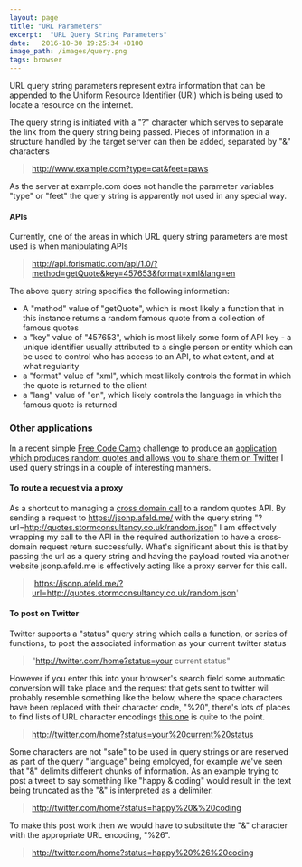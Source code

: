 ```yaml
---
layout: page
title: "URL Parameters"
excerpt:  "URL Query String Parameters"
date:   2016-10-30 19:25:34 +0100
image_path: /images/query.png
tags: browser
---
```


URL query string parameters represent extra information that can be appended to the Uniform Resource Identifier (URI) which is being used to locate a resource on the internet.

The query string is initiated with a "?" character which serves to separate the link from the query string being passed. Pieces of information in a structure handled by the target server can then be added, separated by "&" characters


> http://www.example.com?type=cat&feet=paws


As the server at example.com does not handle the parameter variables "type" or "feet" the query string is apparently not used in any special way.

#### APIs

Currently, one of the areas in which URL query string parameters are most used is when manipulating APIs

> http://api.forismatic.com/api/1.0/?method=getQuote&key=457653&format=xml&lang=en

The above query string specifies the following information:

+ A "method" value of "getQuote", which is most likely a function that in this instance returns a random famous quote from a collection of famous quotes
+ a "key" value of "457653", which is most likely some form of API key - a unique identifier usually attributed to a single person or entity which can be used to control who has access to an API, to what extent, and at what regularity
+ a "format" value of "xml",  which most likely controls the format in which the quote is returned to the client
+ a "lang" value of "en", which likely controls the language in which the famous quote is returned

### Other applications

In a recent simple [Free Code Camp](https://www.freecodecamp.com/challenges/build-a-random-quote-machine) challenge to produce an [application which produces random quotes and allows you to share them on Twitter](https://codepen.io/pjce/full/QKXqEg/) I used query strings in a couple of interesting manners.

#### To route a request via a proxy

As a shortcut to managing a [cross domain call](https://developer.mozilla.org/en-US/docs/Web/HTTP/Access_control_CORS) to a random quotes API. By sending a request to https://jsonp.afeld.me/ with the query string "?url=http://quotes.stormconsultancy.co.uk/random.json" I am effectively wrapping my call to the API in the required authorization to have a cross-domain request return successfully. What's significant about this is that by passing the url as a query string and having the payload routed via another website jsonp.afeld.me is effectively acting like a proxy server for this call.

> 'https://jsonp.afeld.me/?url=http://quotes.stormconsultancy.co.uk/random.json'

#### To post on Twitter

Twitter supports a "status" query string which calls a function, or series of functions, to post the associated information as your current twitter status

> "http://twitter.com/home?status=your current status"

However if you enter this into your browser's search field some automatic conversion will take place and the request that gets sent to twitter will probably resemble something like the below, where the space characters have been replaced with their character code, "%20", there's lots of places to find lists of URL character encodings [this one](http://www.permadi.com/tutorial/urlEncoding/) is quite to the point.

> http://twitter.com/home?status=your%20current%20status

Some characters are not "safe" to be used in query strings or are reserved as part of the query "language" being employed, for example we've seen that "&" delimits different chunks of information. As an example trying to post a tweet to say something like "happy & coding" would result in the text being truncated as the "&" is interpreted as a delimiter.

>  http://twitter.com/home?status=happy%20&%20coding

To make this post work then we would have to substitute the "&" character with the appropriate URL encoding, "%26".

>  http://twitter.com/home?status=happy%20%26%20coding
